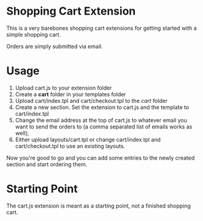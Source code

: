 Shopping Cart Extension
=======================

This is a very barebones shopping cart extensions for getting started
with a simple shopping cart.

Orders are simply submitted via email.

Usage
=====

1. Upload cart.js to your extension folder
2. Create a **cart** folder in your templates folder
3. Upload cart/index.tpl and cart/checkout.tpl to the *cart* folder
4. Create a new section. Set the extension to cart.js and the template
   to cart/index.tpl
5. Change the email address at the top of cart.js to whatever email you
   want to send the orders to (a comma separated list of emails works as
well);
6. Either upload layouts/cart.tpl or change cart/index.tpl and
   cart/checkout.tpl to use an existing layouts.

Now you're good to go and you can add some entries to the newly created
section and start ordering them.

Starting Point
==============

The cart.js extension is meant as a starting point, not a finished
shopping cart.
